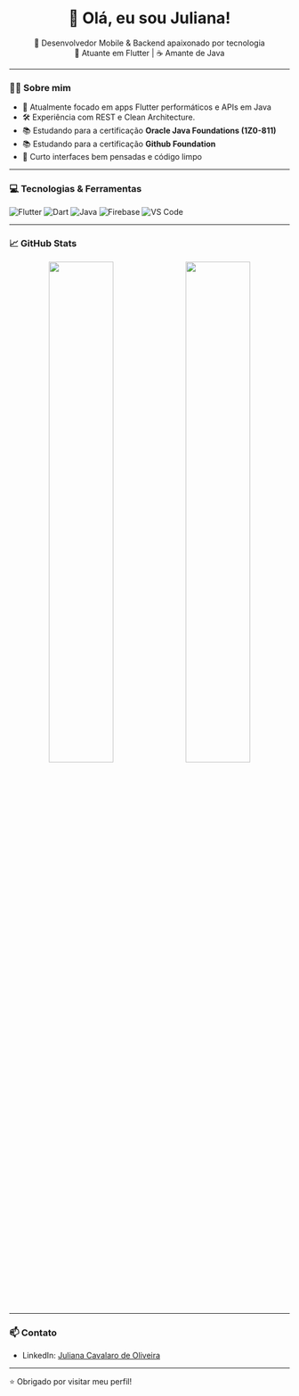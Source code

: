 <h1 align="center">👋 Olá, eu sou Juliana!</h1>

<p align="center">
  🚀 Desenvolvedor Mobile & Backend apaixonado por tecnologia<br>
  💙 Atuante em Flutter | ☕ Amante de Java
</p>

---

### 👨‍💻 Sobre mim

- 🎯 Atualmente focado em apps Flutter performáticos e APIs em Java
- 🛠️ Experiência com REST e Clean Architecture.
- 📚 Estudando para a certificação **Oracle Java Foundations (1Z0-811)**
- 📚 Estudando para a certificação **Github Foundation**
- 🎨 Curto interfaces bem pensadas e código limpo

---

### 💻 Tecnologias & Ferramentas

![Flutter](https://img.shields.io/badge/Flutter-02569B?style=for-the-badge&logo=flutter&logoColor=white)
![Dart](https://img.shields.io/badge/Dart-0175C2?style=for-the-badge&logo=dart&logoColor=white)
![Java](https://img.shields.io/badge/Java-ED8B00?style=for-the-badge&logo=openjdk&logoColor=white)
![Firebase](https://img.shields.io/badge/Firebase-FFCA28?style=for-the-badge&logo=firebase&logoColor=black)
![VS Code](https://img.shields.io/badge/VS_Code-007ACC?style=for-the-badge&logo=visual-studio-code&logoColor=white)

---

### 📈 GitHub Stats

<p align="center">
  <img width="48%" src="https://github-readme-stats.vercel.app/api?username=Julianacavalaro&show_icons=true&theme=tokyonight" />
  <img width="48%" src="https://github-readme-streak-stats.herokuapp.com/?user=Julianacavalaro&theme=tokyonight" />
</p>

---

### 📫 Contato

- LinkedIn: [Juliana Cavalaro de Oliveira](https://www.linkedin.com/in/juliana-cavalaro/)

---

⭐️ Obrigado por visitar meu perfil!

